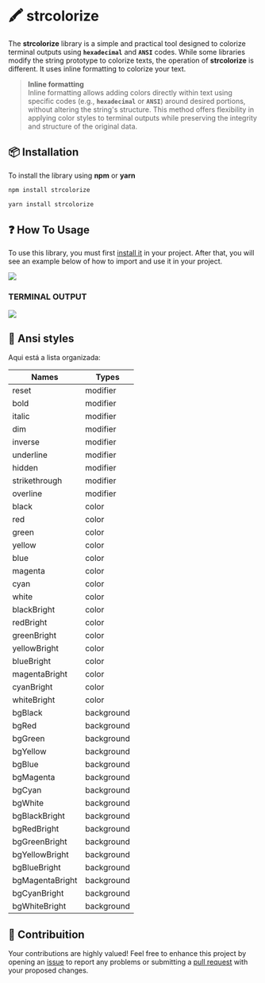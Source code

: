 # 🖍️ strcolorize
The **strcolorize** library is a simple and practical tool designed to colorize terminal outputs using **`hexadecimal`** and **`ANSI`** codes. While some libraries modify the string prototype to colorize texts, the operation of **strcolorize** is different. It uses inline formatting to colorize your text.

> **Inline formatting**\
> Inline formatting allows adding colors directly within text using specific codes (e.g., **`hexadecimal`** or **`ANSI`**) around desired portions, without altering the string's structure. This method offers flexibility in applying color styles to terminal outputs while preserving the integrity and structure of the original data.

## 📦 Installation
To install the library using **npm** or **yarn**
```bash
npm install strcolorize
```
```bash
yarn install strcolorize
```

## ❓ How To Usage
To use this library, you must first [install it](#installation) in your project. After that, you will see an example below of how to import and use it in your project.

<img src="https://i.postimg.cc/76sZQFC0/3.png">

### TERMINAL OUTPUT

<img src="https://i.postimg.cc/4xVMLpK1/Screenshot-211.png" href="Terminal output">

## 🔹 Ansi styles
Aqui está a lista organizada:

| Names             | Types       |
|-------------------|-------------|
| reset             | modifier    |
| bold              | modifier    |
| italic            | modifier    |
| dim               | modifier    |
| inverse           | modifier    |
| underline         | modifier    |
| hidden            | modifier    |
| strikethrough     | modifier    |
| overline          | modifier    |
| black             | color       |
| red               | color       |
| green             | color       |
| yellow            | color       |
| blue              | color       |
| magenta           | color       |
| cyan              | color       |
| white             | color       |
| blackBright       | color       |
| redBright         | color       |
| greenBright       | color       |
| yellowBright      | color       |
| blueBright        | color       |
| magentaBright     | color       |
| cyanBright        | color       |
| whiteBright       | color       |
| bgBlack           | background  |
| bgRed             | background  |
| bgGreen           | background  |
| bgYellow          | background  |
| bgBlue            | background  |
| bgMagenta         | background  |
| bgCyan            | background  |
| bgWhite           | background  |
| bgBlackBright     | background  |
| bgRedBright       | background  |
| bgGreenBright     | background  |
| bgYellowBright    | background  |
| bgBlueBright      | background  |
| bgMagentaBright   | background  |
| bgCyanBright      | background  |
| bgWhiteBright     | background  |

## 💖 Contribuition
Your contributions are highly valued! Feel free to enhance this project by opening an [issue](https://github.com/seveenxs/strcolorize/issues) to report any problems or submitting a [pull request](https://github.com/seveenxs/strcolorize/pulls) with your proposed changes.